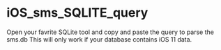 # iOS_sms_SQLITE_query
Open your favrite SQLite tool and copy and paste the query to parse the sms.db
This will only work if your database contains iOS 11 data.
